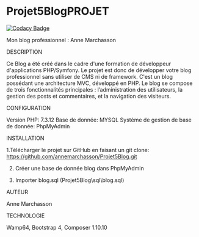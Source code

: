 # Projet5BlogPROJET

[![Codacy Badge](https://api.codacy.com/project/badge/Grade/85832e98d4be4daca6773da9a2d61074)](https://app.codacy.com/manual/annemarchasson/Projet5Blog?utm_source=github.com&utm_medium=referral&utm_content=annemarchasson/Projet5Blog&utm_campaign=Badge_Grade_Dashboard)

Mon blog professionnel : Anne Marchasson

DESCRIPTION

Ce Blog a été créé dans le cadre d'une formation de développeur d'applications PHP/Symfony. Le projet est donc de développer votre blog professionnel sans utiliser de CMS ni de framework. C'est un blog possédant une architecture MVC, développé en PHP. 
Le blog se compose de trois fonctionnalités principales : l’administration des utilisateurs, la gestion des posts et commentaires, et la navigation des visiteurs.

CONFIGURATION

Version PHP: 7.3.12        Base de donnée: MYSQL
Système de gestion de base de donnée: PhpMyAdmin 

INSTALLATION

1.Télécharger le projet sur GitHub en faisant un git clone: https://github.com/annemarchasson/Projet5Blog.git

2. Créer une base de donnée blog dans PhpMyAdmin

3. Importer blog.sql (Projet5Blog\sql\blog.sql)


AUTEUR

Anne Marchasson

TECHNOLOGIE

Wamp64, Bootstrap 4, Composer 1.10.10
